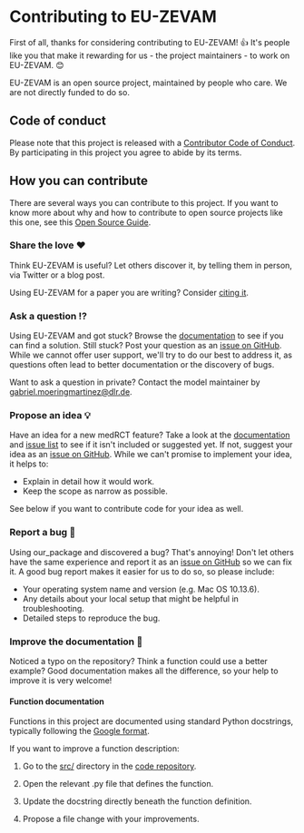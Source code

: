 # Contributing to EU-ZEVAM

<!-- This CONTRIBUTING.md is adapted from https://gist.github.com/peterdesmet/e90a1b0dc17af6c12daf6e8b2f044e7c -->

First of all, thanks for considering contributing to EU-ZEVAM! 👍 It's people like you that make it rewarding for us - the project maintainers - to work on EU-ZEVAM. 😊

EU-ZEVAM is an open source project, maintained by people who care. We are not directly funded to do so.

[repo]: https://github.com/gabrielmoringmartinez/European-passenger-car-stock-model
[issues]: https://github.com/gabrielmoringmartinez/European-passenger-car-stock-model/issues
[new_issue]: https://github.com/gabrielmoringmartinez/European-passenger-car-stock-model/issues/new
[citation]: https://github.com/gabrielmoringmartinez/European-passenger-car-stock-model#-citation

## Code of conduct

Please note that this project is released with a [Contributor Code of Conduct](CODE_OF_CONDUCT.md). By participating in this project you agree to abide by its terms.

## How you can contribute

There are several ways you can contribute to this project. If you want to know more about why and how to contribute to open source projects like this one, see this [Open Source Guide](https://opensource.guide/how-to-contribute/).

### Share the love ❤️

Think EU-ZEVAM is useful? Let others discover it, by telling them in person, via Twitter or a blog post.

Using EU-ZEVAM for a paper you are writing? Consider [citing it](https://github.com/gabrielmoringmartinez/European-passenger-car-stock-model#-citation).

### Ask a question ⁉️

Using EU-ZEVAM and got stuck? Browse the [documentation](https://github.com/gabrielmoringmartinez/European-passenger-car-stock-model) to see if you can find a solution. Still stuck? Post your question as an [issue on GitHub][new_issue]. While we cannot offer user support, we'll try to do our best to address it, as questions often lead to better documentation or the discovery of bugs.

Want to ask a question in private? Contact the model maintainer by <gabriel.moeringmartinez@dlr.de>.

### Propose an idea 💡

Have an idea for a new medRCT feature? Take a look at the [documentation](https://github.com/gabrielmoringmartinez/European-passenger-car-stock-model) and [issue list][issues] to see if it isn't included or suggested yet. If not, suggest your idea as an [issue on GitHub][new_issue]. While we can't promise to implement your idea, it helps to:

* Explain in detail how it would work.
* Keep the scope as narrow as possible.

See below if you want to contribute code for your idea as well.

### Report a bug 🐛

Using our_package and discovered a bug? That's annoying! Don't let others have the same experience and report it as an [issue on GitHub][new_issue] so we can fix it. A good bug report makes it easier for us to do so, so please include:

* Your operating system name and version (e.g. Mac OS 10.13.6).
* Any details about your local setup that might be helpful in troubleshooting.
* Detailed steps to reproduce the bug.

### Improve the documentation 📖

Noticed a typo on the repository? Think a function could use a better example? Good documentation makes all the difference, so your help to improve it is very welcome!

#### Function documentation

Functions in this project are documented using standard Python docstrings, typically following the [Google format](https://sphinxcontrib-napoleon.readthedocs.io/en/latest/example_google.html).

If you want to improve a function description:

1. Go to the [src/](src)
 directory in the [code repository][repo].

2. Open the relevant .py file that defines the function.

3. Update the docstring directly beneath the function definition.

4. Propose a file change with your improvements.


